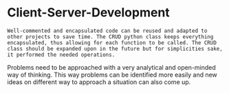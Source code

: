 # Client-Server-Development

    Well-commented and encapsulated code can be reused and adapted to other projects to save time. The CRUD python class keeps everything encapsulated, thus allowing for each function to be called. The CRUD class should be expanded upon in the future but for simplicities sake, it performed the needed operations. 
    
Problems need to be approached with a very analytical and open-minded way of thinking. This way problems can be identified more easily and new ideas on different way to approach a situation can also come up. 
    
